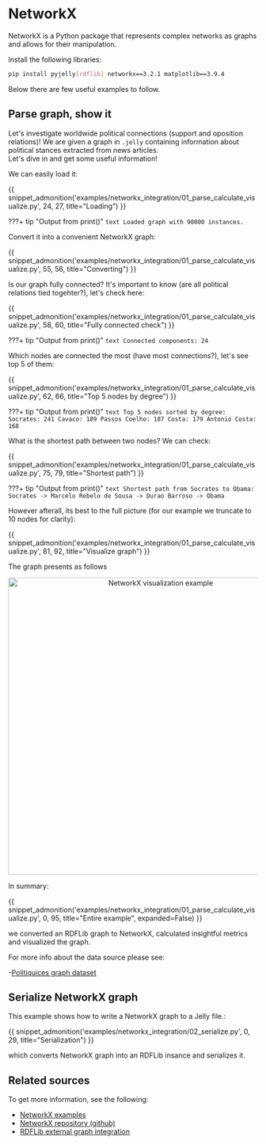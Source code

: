 # NetworkX

NetworkX is a Python package that represents complex networks as graphs and allows for their manipulation.

Install the following libraries:

```bash
pip install pyjelly[rdflib] networkx==3.2.1 matplotlib==3.9.4
```

Below there are few useful examples to follow.

## Parse graph, show it

Let's investigate worldwide political connections (support and oposition relations)!
We are given a graph in `.jelly` containing information about political stances extracted from news articles.  
Let's dive in and get some useful information!

We can easily load it:  

{{ snippet_admonition('examples/networkx_integration/01_parse_calculate_visualize.py', 24, 27, title="Loading") }}

???+ tip "Output from print()"
    ```text
    Loaded graph with 90000 instances.
    ```

Convert it into a convenient NetworkX graph:

{{ snippet_admonition('examples/networkx_integration/01_parse_calculate_visualize.py', 55, 56, title="Converting") }}

Is our graph fully connected? It's important to know (are all political relations tied togehter?), let's check here:

{{ snippet_admonition('examples/networkx_integration/01_parse_calculate_visualize.py', 58, 60, title="Fully connected check") }}

???+ tip "Output from print()"
    ```text
    Connected components: 24
    ```

Which nodes are connected the most (have most connections?), let's see top 5 of them:

{{ snippet_admonition('examples/networkx_integration/01_parse_calculate_visualize.py', 62, 66, title="Top 5 nodes by degree") }}

???+ tip "Output from print()"
    ```text
    Top 5 nodes sorted by degree:
    Socrates: 241
    Cavaco: 189
    Passos Coelho: 187
    Costa: 179
    Antonio Costa: 168
    ```

What is the shortest path between two nodes? We can check:

{{ snippet_admonition('examples/networkx_integration/01_parse_calculate_visualize.py', 75, 79, title="Shortest path") }}

???+ tip "Output from print()"
    ```text
    Shortest path from Socrates to Obama: Socrates -> Marcelo Rebelo de Sousa -> Durao Barroso -> Obama
    ```

However afterall, its best to the full picture (for our example we truncate to 10 nodes for clarity):

{{ snippet_admonition('examples/networkx_integration/01_parse_calculate_visualize.py', 81, 92, title="Visualize graph") }}

The graph presents as follows

<div style="text-align:center;">
  <img src="../assets/images/networkx_visualization_example.png" width="600" loading="lazy" alt="NetworkX visualization example" />
</div>


In summary:

{{ snippet_admonition('examples/networkx_integration/01_parse_calculate_visualize.py', 0, 95, title="Entire example", expanded=False) }}

we converted an RDFLib graph to NetworkX, calculated insightful metrics and visualized the graph.  

For more info about the data source please see:

-[Politiquices graph dataset](https://riverbench.github.io/v/2.1.0/datasets/politiquices/)

## Serialize NetworkX graph

This example shows how to write a NetworkX graph to a Jelly file.:

{{ snippet_admonition('examples/networkx_integration/02_serialize.py', 0, 29, title="Serialization") }}

which converts NetworkX graph into an RDFLib insance and serializes it.

## Related sources

To get more information, see the following:

- [NetworkX examples](https://networkx.org/documentation/stable/auto_examples/index.html)
- [NetworkX repository (github)](https://github.com/networkx/networkx)
- [RDFLib external graph integration](https://rdflib.readthedocs.io/en/7.1.0/_modules/rdflib/extras/external_graph_libs.html)

